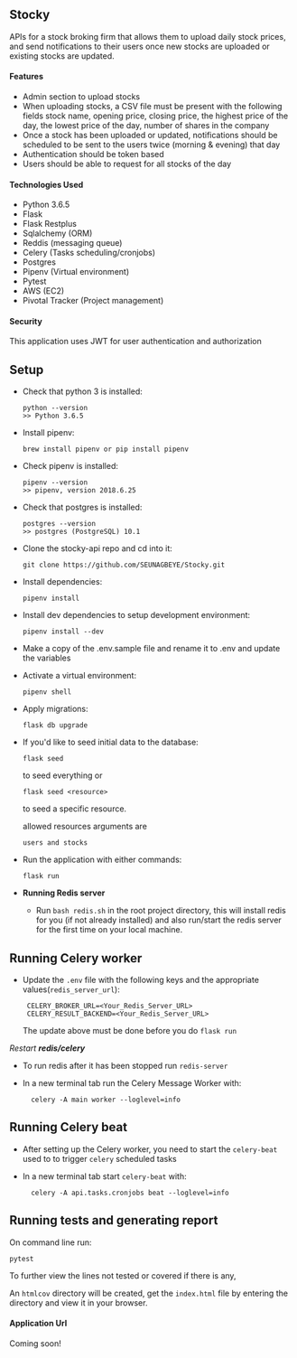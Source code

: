 ## Stocky
APIs for a stock broking firm that allows them to upload daily stock prices, and send notifications to their users once new stocks are uploaded or existing stocks are updated.

#### Features
- Admin section to upload stocks
- When uploading stocks, a CSV file must be present with the following fields stock name, opening price, closing price, the highest price of the day, the lowest price of the day, number of shares in the company
- Once a stock has been uploaded or updated, notifications should be scheduled to be sent to the users twice (morning & evening) that day
- Authentication should be token based
- Users should be able to request for all stocks of the day

#### Technologies Used
- Python 3.6.5
- Flask
- Flask Restplus
- Sqlalchemy (ORM)
- Reddis (messaging queue)
- Celery (Tasks scheduling/cronjobs)
- Postgres
- Pipenv (Virtual environment)
- Pytest
- AWS (EC2)
- Pivotal Tracker (Project management)

#### Security
This application uses JWT for user authentication and authorization

## Setup 

-   Check that python 3 is installed:

    ```
    python --version
    >> Python 3.6.5
    ```

-   Install pipenv:

    ```
    brew install pipenv or pip install pipenv
    ```

-   Check pipenv is installed:
    ```
    pipenv --version
    >> pipenv, version 2018.6.25
    ```
-   Check that postgres is installed:

    ```
    postgres --version
    >> postgres (PostgreSQL) 10.1
    ```

-   Clone the stocky-api repo and cd into it:

    ```
    git clone https://github.com/SEUNAGBEYE/Stocky.git
    ```

-   Install dependencies:

    ```
    pipenv install
    ```

-   Install dev dependencies to setup development environment:

    ```
    pipenv install --dev
    ```

-   Make a copy of the .env.sample file  and rename it to .env and update the variables

-   Activate a virtual environment:

    ```
    pipenv shell
    ```

-   Apply migrations:

    ```
    flask db upgrade
    ```

-   If you'd like to seed initial data to the database:

    ```
    flask seed
    ```
    to seed everything or
    ```
    flask seed <resource>
    ```
    to seed a specific resource.

    allowed resources arguments are
    ```
    users and stocks
    ```

-   Run the application with either commands:

    ```
    flask run
    ```

- **Running Redis server**
     - Run `bash redis.sh` in the root project directory, this will install redis for you (if not already installed) and also run/start the redis server for the first time on your local machine.
  

##  Running Celery worker

  - Update the `.env` file with the following keys and the appropriate values(`redis_server_url`):
       ```
        CELERY_BROKER_URL=<Your_Redis_Server_URL>
        CELERY_RESULT_BACKEND=<Your_Redis_Server_URL>
      ```


      The update above must be done before you do `flask run`

  
   *Restart **redis/celery***

   - To run redis after it has been stopped run `redis-server`
  
   - In a new terminal tab run the Celery Message Worker with:
   
        ```
          celery -A main worker --loglevel=info
        ```
   
##  Running Celery beat
  - After setting up the Celery worker, you need to start the `celery-beat` used to to trigger `celery` scheduled tasks
  
  - In a new terminal tab start `celery-beat` with:
   
    ```
      celery -A api.tasks.cronjobs beat --loglevel=info
    ```

##  Running tests and generating report

   On command line run: 
   
   ```
   pytest
   ```

   To further view the lines not tested or covered if there is any, 

   An `htmlcov` directory will be created, get the `index.html` file by entering the directory and view it in your browser.

#### Application Url
Coming soon!